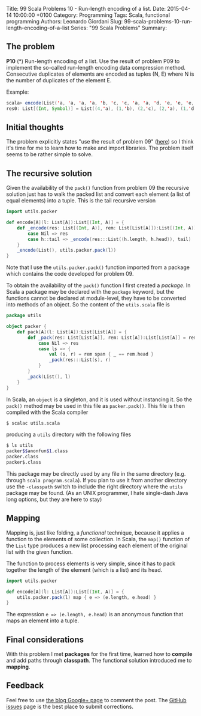 Title: 99 Scala Problems 10 - Run-length encoding of a list.
Date: 2015-04-14 10:00:00 +0100
Category: Programming
Tags: Scala, functional programming
Authors: Leonardo Giordani
Slug: 99-scala-problems-10-run-length-encoding-of-a-list
Series: "99 Scala Problems"
Summary: 

## The problem

**P10** (*) Run-length encoding of a list.
Use the result of problem P09 to implement the so-called run-length encoding data compression method. Consecutive duplicates of elements are encoded as tuples (N, E) where N is the number of duplicates of the element E.

Example:

``` scala
scala> encode(List('a, 'a, 'a, 'a, 'b, 'c, 'c, 'a, 'a, 'd, 'e, 'e, 'e, 'e))
res0: List[(Int, Symbol)] = List((4,'a), (1,'b), (2,'c), (2,'a), (1,'d), (4,'e))
```

## Initial thoughts

The problem explicitly states "use the result of problem 09" ([here](/blog/2015/04/07/99-scala-problems-09-pack-consecutive-duplicates/)) so I think it's time for me to learn how to make and import libraries. The problem itself seems to be rather simple to solve.

## The recursive solution

Given the availability of the `pack()` function from problem 09 the recursive solution just has to walk the packed list and convert each element (a list of equal elements) into a tuple. This is the tail recursive version

``` scala
import utils.packer

def encode[A](l: List[A]):List[(Int, A)] = {
    def _encode(res: List[(Int, A)], rem: List[List[A]]):List[(Int, A)] = rem match {
        case Nil => res
        case h::tail => _encode(res:::List((h.length, h.head)), tail)
    }
    _encode(List(), utils.packer.pack(l))
}
```

Note that I use the `utils.packer.pack()` function imported from a package which contains the code developed for problem 09.

To obtain the availability of the `pack()` function I first created a *package*. In Scala a package may be declared with the `package` keyword, but the functions cannot be declared at module-level, they have to be converted into methods of an object. So the content of the `utils.scala` file is

``` scala
package utils

object packer {
    def pack[A](l: List[A]):List[List[A]] = {
        def _pack(res: List[List[A]], rem: List[A]):List[List[A]] = rem match {
            case Nil => res
            case ls => {
                val (s, r) = rem span { _ == rem.head }
                _pack(res:::List(s), r)
            }
        }
        _pack(List(), l)
    }
}
```

In Scala, an `object` is a singleton, and it is used without instancing it. So the `pack()` method may be used in this file as `packer.pack()`. This file is then compiled with the Scala compiler

``` bash
$ scalac utils.scala
```

producing a `utils` directory with the following files

``` bash
$ ls utils
packer$$anonfun$1.class
packer.class
packer$.class
```

This package may be directly used by any file in the same directory (e.g. through `scala program.scala`). If you plan to use it from another directory use the `-classpath` switch to include the right directory where the `utils` package may be found. (As an UNIX programmer, I hate single-dash Java long options, but they are here to stay)

## Mapping

Mapping is, just like folding, a _functional_ technique, because it applies a function to the elements of some collection. In Scala, the `map()` function of the `List` type produces a new list processing each element of the original list with the given function.

The function to process elements is very simple, since it has to pack together the length of the element (which is a list) and its head.

``` scala
import utils.packer

def encode[A](l: List[A]):List[(Int, A)] = {
    utils.packer.pack(l) map { e => (e.length, e.head) }
}
```

The expression `e => (e.length, e.head)` is an anonymous function that maps an element into a tuple.

## Final considerations

With this problem I met **packages** for the first time, learned how to **compile** and add paths through **classpath**. The functional solution introduced me to **mapping**.

## Feedback

Feel free to use [the blog Google+ page](https://plus.google.com/u/0/b/110554719587236016835/110554719587236016835/posts) to comment the post. The [GitHub issues](https://github.com/lgiordani/lgiordani.github.com/issues) page is the best place to submit corrections.
